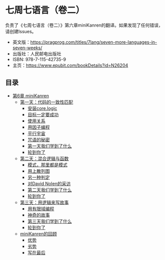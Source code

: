 # 七周七语言（卷二）

负责了《七周七语言（卷二）》第六章miniKanren的翻译。如果发现了任何错误，请创建Issues。

* 英文版：https://pragprog.com/titles/7lang/seven-more-languages-in-seven-weeks/
* 出版社：人民邮电出版社
* ISBN: 978-7-115-42735-9
* 主页：https://www.epubit.com/bookDetails?id=N26204

## 目录

* [第6章 miniKanren](./Chapter%206.md)
   * [第一天：代码的一致性匹配](./Chapter%206.md#第一天代码的一致性匹配)
      * [安装core.logic](./Chapter%206.md#安装corelogic)
      * [目标一定要成功](./Chapter%206.md#目标一定要成功)
      * [使用关系](./Chapter%206.md#使用关系)
      * [用因子编程](./Chapter%206.md#用因子编程)
      * [平行宇宙](./Chapter%206.md#平行宇宙)
      * [咒语的秘密](./Chapter%206.md#咒语的秘密)
      * [第一天我们学到了什么](./Chapter%206.md#第一天我们学到了什么)
      * [轮到你了](./Chapter%206.md#轮到你了)
   * [第二天：混合逻辑与函数](./Chapter%206.md#第二天混合逻辑与函数)
      * [模式，那里都是模式](./Chapter%206.md#模式那里都是模式)
      * [用上散列图](./Chapter%206.md#用上散列图)
      * [另一种判定](./Chapter%206.md#另一种判定)
      * [对David Nolen的采访](./Chapter%206.md#对david-nolen的采访)
      * [第二天我们学到了什么](./Chapter%206.md#第二天我们学到了什么)
      * [轮到你了](./Chapter%206.md#轮到你了-1)
   * [第三天：用逻辑来写故事](./Chapter%206.md#第三天用逻辑来写故事)
      * [用有限域编程](./Chapter%206.md#用有限域编程)
      * [神奇的故事](./Chapter%206.md#神奇的故事)
      * [第三天我们学到了什么](./Chapter%206.md#第三天我们学到了什么)
      * [轮到你了](./Chapter%206.md#轮到你了-2)
   * [miniKanren的回顾](./Chapter%206.md#miniKanren的回顾)
      * [优势](./Chapter%206.md#优势)
      * [劣势](./Chapter%206.md#劣势)
      * [写在最后](./Chapter%206.md#写在最后)
